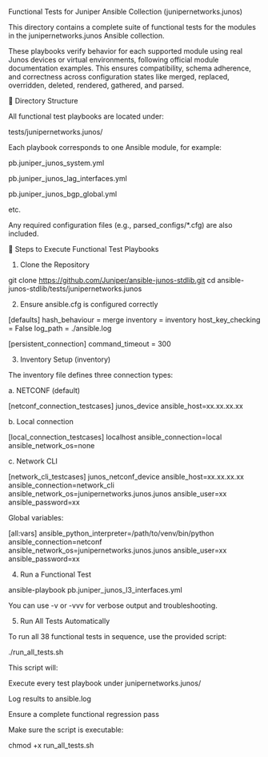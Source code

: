 Functional Tests for Juniper Ansible Collection (junipernetworks.junos)

This directory contains a complete suite of functional tests for the modules in the junipernetworks.junos Ansible collection.

These playbooks verify behavior for each supported module using real Junos devices or virtual environments, following official module documentation examples. This ensures compatibility, schema adherence, and correctness across configuration states like merged, replaced, overridden, deleted, rendered, gathered, and parsed.

🔧 Directory Structure

All functional test playbooks are located under:

tests/junipernetworks.junos/

Each playbook corresponds to one Ansible module, for example:

pb.juniper_junos_system.yml

pb.juniper_junos_lag_interfaces.yml

pb.juniper_junos_bgp_global.yml

etc.

Any required configuration files (e.g., parsed_configs/*.cfg) are also included.

🧪 Steps to Execute Functional Test Playbooks

1. Clone the Repository

git clone https://github.com/Juniper/ansible-junos-stdlib.git
cd ansible-junos-stdlib/tests/junipernetworks.junos

2. Ensure ansible.cfg is configured correctly

[defaults]
hash_behaviour = merge
inventory = inventory
host_key_checking = False
log_path = ./ansible.log

[persistent_connection]
command_timeout = 300

3. Inventory Setup (inventory)

The inventory file defines three connection types:

a. NETCONF (default)

[netconf_connection_testcases]
junos_device ansible_host=xx.xx.xx.xx

b. Local connection

[local_connection_testcases]
localhost ansible_connection=local ansible_network_os=none

c. Network CLI

[network_cli_testcases]
junos_netconf_device ansible_host=xx.xx.xx.xx ansible_connection=network_cli ansible_network_os=junipernetworks.junos.junos ansible_user=xx ansible_password=xx

Global variables:

[all:vars]
ansible_python_interpreter=/path/to/venv/bin/python
ansible_connection=netconf
ansible_network_os=junipernetworks.junos.junos
ansible_user=xx
ansible_password=xx


4. Run a Functional Test

ansible-playbook pb.juniper_junos_l3_interfaces.yml

You can use -v or -vvv for verbose output and troubleshooting.

5. Run All Tests Automatically

To run all 38 functional tests in sequence, use the provided script:

./run_all_tests.sh


This script will:

Execute every test playbook under junipernetworks.junos/

Log results to ansible.log

Ensure a complete functional regression pass

Make sure the script is executable:

chmod +x run_all_tests.sh


